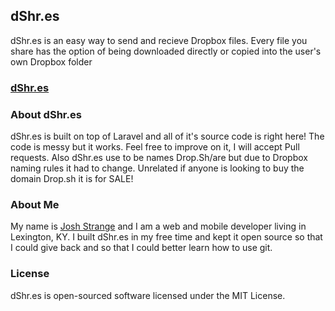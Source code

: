 ## dShr.es

dShr.es is an easy way to send and recieve Dropbox files. Every file you share has the option of being downloaded directly or copied into the user's own Dropbox folder

### [dShr.es](http://dShr.es)

### About dShr.es

dShr.es is built on top of Laravel and all of it's source code is right here! The code is messy but it works. Feel free to improve on it, I will accept Pull requests. Also dShr.es use to be names Drop.Sh/are but due to Dropbox naming rules it had to change. Unrelated if anyone is looking to buy the domain Drop.sh it is for SALE!

### About Me

My name is [Josh Strange](http://josh.vc) and I am a web and mobile developer living in Lexington, KY. I built dShr.es in my free time and kept it open source so that I could give back and so that I could better learn how to use git. 

### License

dShr.es is open-sourced software licensed under the MIT License.